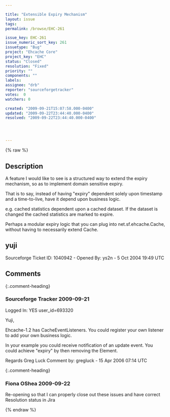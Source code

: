 ```yaml
---

title: "Extensible Expiry Mechanism"
layout: issue
tags: 
permalink: /browse/EHC-261

issue_key: EHC-261
issue_numeric_sort_key: 261
issuetype: "Bug"
project: "Ehcache Core"
project_key: "EHC"
status: "Closed"
resolution: "Fixed"
priority: ""
components: ""
labels: 
assignee: "drb"
reporter: "sourceforgetracker"
votes:  0
watchers: 0

created: "2009-09-21T15:07:58.000-0400"
updated: "2009-09-22T23:44:40.000-0400"
resolved: "2009-09-22T23:44:40.000-0400"




---
```


{% raw %}

## Description

<div markdown="1" class="description">

A feature I would like to see is a structured way to
extend 
the expiry mechanism, so as to implement domain sensitive
expiry.

That is to say, instead of having "expiry" dependent
solely upon timestamp and a time-to-live, have it
depend upon business logic.

e.g.    cached statistics dependent upon a cached dataset.
If the dataset is changed the cached statistics are
marked to expire.

Perhaps a modular expiry logic that you can plug into 
net.sf.ehcache.Cache, without having to necessarily
extend Cache.  

yuji
----

Sourceforge Ticket ID: 1040942 - Opened By: ys2n - 5 Oct 2004 19:49 UTC

</div>

## Comments


{:.comment-heading}
### **Sourceforge Tracker** <span class="date">2009-09-21</span>

<div markdown="1" class="comment">

Logged In: YES 
user\_id=693320

Yuji,

Ehcache-1.2 has CacheEventListeners. You could register your own listener to 
add your own business logic. 

In your example you could receive notification of an update event. You could 
achieve  "expiry" by then removing the Element.

Regards
Greg Luck 
Comment by: gregluck - 15 Apr 2006 07:14 UTC

</div>


{:.comment-heading}
### **Fiona OShea** <span class="date">2009-09-22</span>

<div markdown="1" class="comment">

Re-opening so that I can properly close out these issues and have correct Resolution status in Jira

</div>



{% endraw %}
